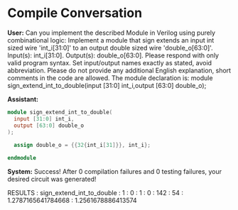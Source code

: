 # Compile Conversation

**User:**
Can you implement the described Module in Verilog using purely combinational logic:
Implement a module that sign extends an input int sized wire 'int_i[31:0]' to an output double sized wire 'double_o[63:0]'. Input(s): int_i[31:0]. Output(s): double_o[63:0].
Please respond with only valid program syntax. Set input/output names exactly as stated, avoid abbreviation. Please do not provide any additional English explanation, short comments in the code are allowed.
The module declaration is: module sign_extend_int_to_double(input  [31:0] int_i,output  [63:0] double_o);


**Assistant:**
```verilog
module sign_extend_int_to_double(
  input [31:0] int_i,
  output [63:0] double_o
);
  
  assign double_o = {{32{int_i[31]}}, int_i};

endmodule
```

**System:**
Success!
After 0 compilation failures and 0 testing failures, your desired circuit was generated!


RESULTS : sign_extend_int_to_double : 1 : 0 : 1 : 0 : 142 : 54 : 1.2787165641784668 : 1.2561678886413574